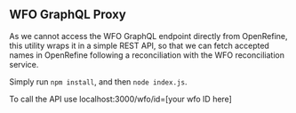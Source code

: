 ## WFO GraphQL Proxy

As we cannot access the WFO GraphQL endpoint directly from OpenRefine, this utility wraps it in a simple REST API, so that we can fetch accepted names in OpenRefine following a reconciliation with the WFO reconciliation service. 

Simply run `npm install`, and then `node index.js`.

To call the API use localhost:3000/wfo/id=[your wfo ID here]
